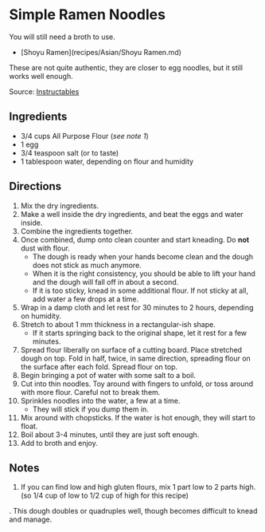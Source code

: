 Simple Ramen Noodles
====================
You will still need a broth to use.
* [Shoyu Ramen](recipes/Asian/Shoyu Ramen.md)

These are not quite authentic, they are closer to egg noodles, but it still works well enough.

Source: [Instructables](http://www.instructables.com/id/How-to-make-REAL-Japanese-ramen-from-scratch/)

Ingredients
-----------
* 3/4 cups All Purpose Flour (_see note 1_)
* 1 egg
* 3/4 teaspoon salt (or to taste)
* 1 tablespoon water, depending on flour and humidity

Directions
----------
1. Mix the dry ingredients.
2. Make a well inside the dry ingredients, and beat the eggs and water inside.
3. Combine the ingredients together.
4. Once combined, dump onto clean counter and start kneading. Do **not** dust with flour.
   * The dough is ready when your hands become clean and the dough does not stick as much anymore.
   * When it is the right consistency, you should be able to lift your hand and the dough will fall off in about a second.
   * If it is too sticky, knead in some additional flour. If not sticky at all, add water a few drops at a time.
5. Wrap in a damp cloth and let rest for 30 minutes to 2 hours, depending on humidity.
6. Stretch to about 1 mm thickness in a rectangular-ish shape.
   * If it starts springing back to the original shape, let it rest for a few minutes.
7. Spread flour liberally on surface of a cutting board. Place stretched dough on top. Fold in half, twice, in same direction, spreading flour on the surface after each fold. Spread flour on top.
8. Begin bringing a pot of water with some salt to a boil.
9. Cut into thin noodles. Toy around with fingers to unfold, or toss around with more flour. Careful not to break them.
10. Sprinkles noodles into the water, a few at a time.
    * They will stick if you dump them in.
11. Mix around with chopsticks. If the water is hot enough, they will start to float.
12. Boil about 3-4 minutes, until they are just soft enough.
13. Add to broth and enjoy.


Notes
-----
1. If you can find low and high gluten flours, mix 1 part low to 2 parts high. (so 1/4 cup of low to 1/2 cup of high for this recipe)

. This dough doubles or quadruples well, though becomes difficult to knead and manage.
